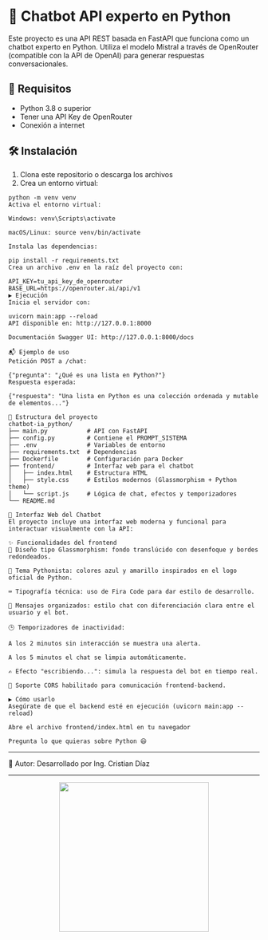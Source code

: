 # 🤖 Chatbot API experto en Python
Este proyecto es una API REST basada en FastAPI que funciona como un chatbot experto en Python. Utiliza el modelo Mistral a través de OpenRouter (compatible con la API de OpenAI) para generar respuestas conversacionales.

## 🚀 Requisitos
- Python 3.8 o superior
- Tener una API Key de OpenRouter
- Conexión a internet

## 🛠 Instalación
1. Clona este repositorio o descarga los archivos
2. Crea un entorno virtual:
```
python -m venv venv  
Activa el entorno virtual:

Windows: venv\Scripts\activate

macOS/Linux: source venv/bin/activate

Instala las dependencias:

pip install -r requirements.txt  
Crea un archivo .env en la raíz del proyecto con:

API_KEY=tu_api_key_de_openrouter  
BASE_URL=https://openrouter.ai/api/v1  
▶ Ejecución
Inicia el servidor con:

uvicorn main:app --reload  
API disponible en: http://127.0.0.1:8000

Documentación Swagger UI: http://127.0.0.1:8000/docs

📬 Ejemplo de uso
Petición POST a /chat:

{"pregunta": "¿Qué es una lista en Python?"}  
Respuesta esperada:

{"respuesta": "Una lista en Python es una colección ordenada y mutable de elementos..."}  

📁 Estructura del proyecto
chatbot-ia_python/  
├── main.py           # API con FastAPI  
├── config.py         # Contiene el PROMPT_SISTEMA  
├── .env              # Variables de entorno  
├── requirements.txt  # Dependencias  
├── Dockerfile        # Configuración para Docker  
├── frontend/         # Interfaz web para el chatbot  
│   ├── index.html    # Estructura HTML  
│   ├── style.css     # Estilos modernos (Glassmorphism + Python theme)  
│   └── script.js     # Lógica de chat, efectos y temporizadores  
└── README.md  

💬 Interfaz Web del Chatbot
El proyecto incluye una interfaz web moderna y funcional para interactuar visualmente con la API:

✨ Funcionalidades del frontend
💎 Diseño tipo Glassmorphism: fondo translúcido con desenfoque y bordes redondeados.

🎨 Tema Pythonista: colores azul y amarillo inspirados en el logo oficial de Python.

⌨️ Tipografía técnica: uso de Fira Code para dar estilo de desarrollo.

💬 Mensajes organizados: estilo chat con diferenciación clara entre el usuario y el bot.

🕒 Temporizadores de inactividad:

A los 2 minutos sin interacción se muestra una alerta.

A los 5 minutos el chat se limpia automáticamente.

✍️ Efecto "escribiendo...": simula la respuesta del bot en tiempo real.

🔄 Soporte CORS habilitado para comunicación frontend-backend.

▶ Cómo usarlo
Asegúrate de que el backend esté en ejecución (uvicorn main:app --reload)

Abre el archivo frontend/index.html en tu navegador

Pregunta lo que quieras sobre Python 😄
```
---

👤 Autor:
Desarrollado por Ing. Cristian Díaz

---

<p align="center">
  <img width="300" src="https://i.imgur.com/YYf2LgH.png">
</p>
